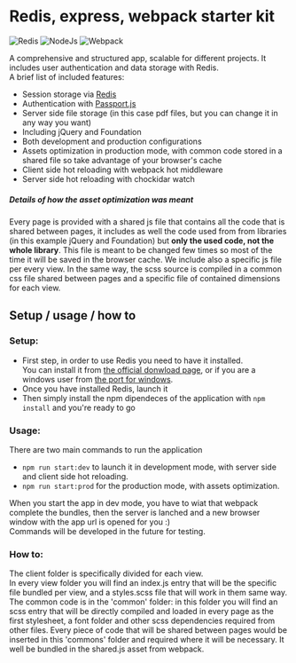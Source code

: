 # Redis, express, webpack starter kit


![Redis](https://www.shareicon.net/data/128x128/2015/08/21/88383_logo_512x512.png)
![NodeJs](https://cdn2.iconfinder.com/data/icons/nodejs-1/128/nodejs-128.png)
![Webpack](https://dealogic.gallerycdn.vsassets.io/extensions/dealogic/webpack-vsts-extension/1.0.0/1484953063653/Microsoft.VisualStudio.Services.Icons.Default)

A comprehensive and structured app, scalable for different projects. It includes user authentication and data storage with Redis.<br>
A brief list of included features:

 * Session storage via [Redis](https://redis.io/)
 * Authentication with [Passport.js](http://passportjs.org/)
 * Server side file storage (in this case pdf files, but you can change it in any way you want)
 * Including jQuery and Foundation
 * Both development and production configurations
 * Assets optimization in production mode, with common code stored in a shared file so take advantage of your browser's cache
* Client side hot reloading with webpack hot middleware
* Server side hot reloading with chockidar watch

##### Details of how the asset optimization was meant 
Every page is provided with a shared js file that contains all the code that is shared between pages, it includes as well the code used from from libraries (in this example jQuery and Foundation) but <b>only the used code, not the whole library</b>. This file is meant to be changed few times so most of the time it will be saved in the browser cache. We include also a specific js file per every view. In the same way, the scss source is compiled in a common css file shared between pages and a specific file of contained dimensions for each view.



## Setup / usage / how to

### Setup:
* First step, in order to use Redis you need to have it installed. <br> You can install it from [the official donwload page](https://redis.io/download), or if you are a windows user from [the port for windows](https://github.com/MSOpenTech/redis/releases).
* Once you have installed Redis, launch it
* Then simply install the npm dipendeces of the application with `npm install` and you're ready to go

### Usage:
There are two main commands to run the application<br>
 * `npm run start:dev` to launch it in development mode, with server side and client side hot reloading.
 * `npm run start:prod` for the production mode, with assets optimization.

When you start the app in dev mode, you have to wiat that webpack complete the bundles, then the server is lanched and a new browser window with the app url is opened for you :) <br>
Commands will be developed in the future for testing.

### How to:

The client folder is specifically divided for each view.<br>
In every view folder you will find an index.js entry that will be the specific file bundled per view, and a styles.scss file that will work in them same way. The common code is in the 'common' folder: in this folder you will find an scss entry that will be directly compiled and loaded in every page as the first stylesheet, a font folder and other scss dependencies required from other files. Every piece of code that will be shared between pages would be inserted in this 'commons' folder and required where it will be necessary. It well be bundled in the shared.js asset from webpack.
